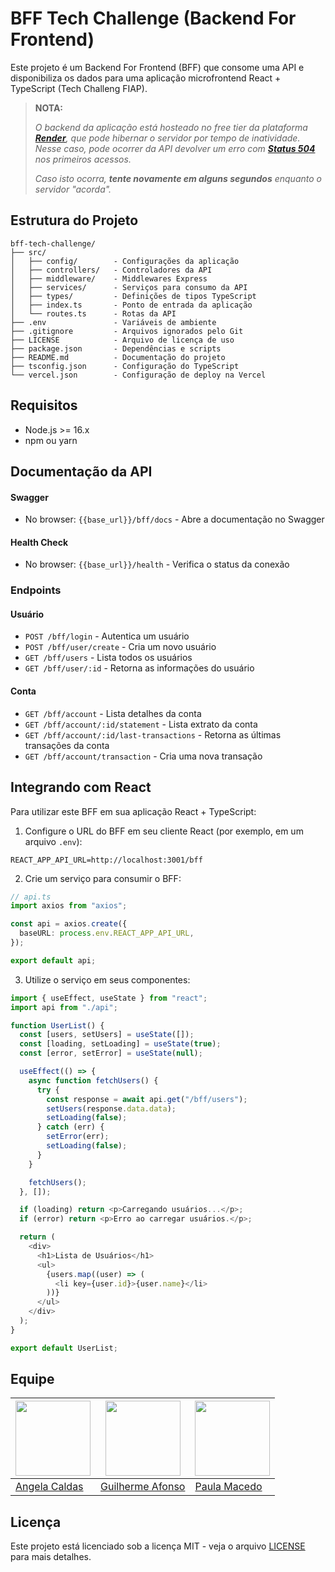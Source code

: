 # BFF Tech Challenge (Backend For Frontend)

Este projeto é um Backend For Frontend (BFF) que consome uma API e disponibiliza os dados para uma aplicação microfrontend React + TypeScript (Tech Challeng FIAP).

> **NOTA:**
>
> _O backend da aplicação está hosteado no free tier da plataforma [**Render**](https://render.com/), que pode hibernar o servidor por tempo de inatividade. Nesse caso, pode ocorrer da API devolver um erro com [**Status 504**](https://http.dog/504) nos primeiros acessos._
>
> _Caso isto ocorra, **tente novamente em alguns segundos** enquanto o servidor "acorda"._

## Estrutura do Projeto

```
bff-tech-challenge/
├── src/
│   ├── config/        - Configurações da aplicação
│   ├── controllers/   - Controladores da API
│   ├── middleware/    - Middlewares Express
│   ├── services/      - Serviços para consumo da API
│   ├── types/         - Definições de tipos TypeScript
│   ├── index.ts       - Ponto de entrada da aplicação
│   └── routes.ts      - Rotas da API
├── .env               - Variáveis de ambiente
├── .gitignore         - Arquivos ignorados pelo Git
├── LICENSE            - Arquivo de licença de uso
├── package.json       - Dependências e scripts
├── README.md          - Documentação do projeto
├── tsconfig.json      - Configuração do TypeScript
└── vercel.json        - Configuração de deploy na Vercel
```

## Requisitos

- Node.js >= 16.x
- npm ou yarn

## Documentação da API

#### Swagger

- No browser: `{{base_url}}/bff/docs` - Abre a documentação no Swagger

#### Health Check

- No browser: `{{base_url}}/health` - Verifica o status da conexão

### Endpoints

#### Usuário

- `POST /bff/login` - Autentica um usuário
- `POST /bff/user/create` - Cria um novo usuário
- `GET /bff/users` - Lista todos os usuários
- `GET /bff/user/:id` - Retorna as informações do usuário

#### Conta

- `GET /bff/account` - Lista detalhes da conta
- `GET /bff/account/:id/statement` - Lista extrato da conta
- `GET /bff/account/:id/last-transactions` - Retorna as últimas transações da conta
- `GET /bff/account/transaction` - Cria uma nova transação

<!--
## Instalação

1. Clone o repositório:
```bash
git clone https://github.com/sucodelarangela/bff-tech-challenge.git
cd api-bff
```

2. Instale as dependências:
```bash
npm install
# ou
yarn install
```

3. Configure as variáveis de ambiente copiando o arquivo `.env.example` para `.env` e ajustando os valores:
```bash
cp .env.example .env
```

## Desenvolvimento

Para iniciar o servidor em modo de desenvolvimento:

```bash
npm run dev
# ou
yarn dev
```

## Build e Produção

Para compilar o projeto:

```bash
npm run build
# ou
yarn build
```

Para iniciar em produção:

```bash
npm start
# ou
yarn start
```

-->

## Integrando com React

Para utilizar este BFF em sua aplicação React + TypeScript:

1. Configure o URL do BFF em seu cliente React (por exemplo, em um arquivo `.env`):

```
REACT_APP_API_URL=http://localhost:3001/bff
```

2. Crie um serviço para consumir o BFF:

```typescript
// api.ts
import axios from "axios";

const api = axios.create({
  baseURL: process.env.REACT_APP_API_URL,
});

export default api;
```

3. Utilize o serviço em seus componentes:

```typescript
import { useEffect, useState } from "react";
import api from "./api";

function UserList() {
  const [users, setUsers] = useState([]);
  const [loading, setLoading] = useState(true);
  const [error, setError] = useState(null);

  useEffect(() => {
    async function fetchUsers() {
      try {
        const response = await api.get("/bff/users");
        setUsers(response.data.data);
        setLoading(false);
      } catch (err) {
        setError(err);
        setLoading(false);
      }
    }

    fetchUsers();
  }, []);

  if (loading) return <p>Carregando usuários...</p>;
  if (error) return <p>Erro ao carregar usuários.</p>;

  return (
    <div>
      <h1>Lista de Usuários</h1>
      <ul>
        {users.map((user) => (
          <li key={user.id}>{user.name}</li>
        ))}
      </ul>
    </div>
  );
}

export default UserList;
```

<!--
## Contribuindo

1. Faça um fork do projeto
2. Crie uma branch para sua feature (`git checkout -b feature/nova-feature`)
3. Commit suas mudanças (`git commit -m 'Adiciona nova feature'`)
4. Push para a branch (`git push origin feature/nova-feature`)
5. Abra um Pull Request
-->

## Equipe

| <img width="120" src="https://avatars.githubusercontent.com/u/86853033?v=4"> | <img width="120" src="https://avatars.githubusercontent.com/u/167245532?v=4"> | <img width="120" src="https://avatars.githubusercontent.com/u/12201855?v=4"> |
| ---------------------------------------------------------------------------- | ----------------------------------------------------------------------------- | ---------------------------------------------------------------------------- |
| [Angela Caldas](https://github.com/sucodelarangela)                          | [Guilherme Afonso](https://github.com/guilhermeafonsogauge)                   | [Paula Macedo](https://github.com/paulamacedof)                              |

## Licença

Este projeto está licenciado sob a licença MIT - veja o arquivo [LICENSE](LICENSE) para mais detalhes.
